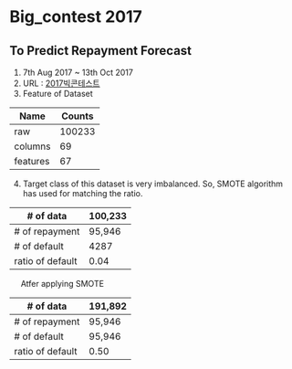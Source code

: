 # Big_contest 2017
## To Predict Repayment Forecast
 1. 7th Aug 2017 ~ 13th Oct 2017
 2. URL : [2017빅콘테스트](http://contest.kbig.kr/)
 3. Feature of Dataset
 
| Name     | Counts |
|----------|--------|
| raw      | 100233 |
| columns  | 69     |
| features | 67     |
 
4. Target class of this dataset is very imbalanced. So, SMOTE algorithm has used for matching the ratio.

| # of data        | 100,233 |
|------------------|---------|
| # of repayment   | 95,946  |
| # of default     | 4287    |
| ratio of default | 0.04    |

      Atfer applying SMOTE

| # of data        | 191,892 |
|------------------|---------|
| # of repayment   | 95,946  |
| # of default     | 95,946  |
| ratio of default | 0.50    |


